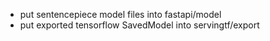 
- put sentencepiece model files into fastapi/model
- put exported tensorflow SavedModel into servingtf/export
